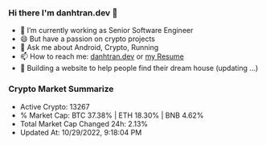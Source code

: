 ### Hi there I'm danhtran.dev 👋

- 🔭 I’m currently working as Senior Software Engineer
- 😄 But have a passion on crypto projects
- 💬 Ask me about Android, Crypto, Running 
- 📫 How to reach me: <a href="https://danhtran.dev" target="_blank">danhtran.dev</a> or <a href="Developer-Resume.pdf" target="_blank">my Resume</a>
- 🌱 Building a website to help people find their dream house (updating ...)

### Crypto Market Summarize
- Active Crypto: 13267
- % Market Cap: BTC 37.38% | ETH 18.30% | BNB 4.62%
- Total Market Cap Changed 24h: 2.13%
- Updated At: 10/29/2022, 9:18:04 PM

